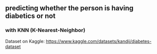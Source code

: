 ## predicting whether the person is having diabetics or not
### with KNN (K-Nearest-Neighbor)
Dataset on Kaggle: https://www.kaggle.com/datasets/kandij/diabetes-dataset
